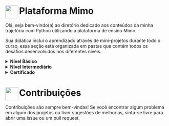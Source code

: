 # <img align="left" width=40 src="https://upload.wikimedia.org/wikipedia/commons/b/be/Mimo_Logo.png"> Plataforma Mimo

Olá, seja bem-vindo(a) ao diretório dedicado aos conteúdos da minha trajetória com Python utilizando a plataforma de ensino Mimo.

Sua didática inclui o aprendizado através de mini-projetos durante todo o curso, essa seção está organizada em pastas que contém todos os desafios desenvolvidos nos diferentes níveis.


<details>
  <summary><b>Nível Básico</b></summary>
  <br>Aqui você encontrará os projetos de nível básico desenvolvidos com a linguagem de programação Python. Para visualizar os notebooks, basta clicar no título que faz referência ao assunto estudado e acompanhar o código:<br><br>
  
  * [Declarando variáveis](https://github.com/lucasferreira-lf00/Python/blob/main/mimo/01_pythonBasico/01_declarandoVariaveis.ipynb): aprendi como declarar variáveis e usá-las para armazenar diferentes dados. Os projetos incluem um **conversor de quilômetro**, um **interruptor de luz inteligente** e um **rastreador de vendas**;
  * [Comparações](https://github.com/lucasferreira-lf00/Python/blob/main/mimo/01_pythonBasico/02_comparacoes.ipynb): utilizando operadores de comparação para analisar diferentes tipos de dados. Os projetos incluem um **medidor de frequência cardíaca**, **insights de dados de pesquisa** e **comparação de entradas**;
  * [Condicionais](https://github.com/lucasferreira-lf00/Python/blob/main/mimo/01_pythonBasico/03_declaracoesCondicionais.ipynb): usando condicionais para criar lógicas de decisão no meu código. Desenvolvi os projetos de **banco de dados de usuários**, **identificando valores discrepantes** e **calculador de tarifas de corrida**;
  * [Loops](https://github.com/lucasferreira-lf00/Python/blob/main/mimo/01_pythonBasico/04_loop.ipynb): aprendendo a usar loops para controlar a execução de fluxos de trabalho várias vezes. Desenvolvi os projetos de **gerador de cupons**, **calculadora de custos de envio** e **calculadora de juros compostos**;
  * [Listas](https://github.com/lucasferreira-lf00/Python/blob/main/mimo/01_pythonBasico/05_listas.ipynb): declarando e manipulando listas para desenvolvimento dos projetos de **monitor de valores de ações**, **maior pontuação** e **monitor umidade**;
  * [Manipulação de strings](https://github.com/lucasferreira-lf00/Python/blob/main/mimo/01_pythonBasico/06_manipulacaoStrings.ipynb): manipulando strings para desenvolvimento dos projetos de **calculadora de gorjetas**, **dados de jogo** e **transformador de DNA em RNA**.

</details>

<details>
  <summary><b>Nível Intermediário</b></summary>
  <br>Aqui você encontrará os projetos de nível intermediário desenvolvidos com a linguagem de programação Python. Para visualizar os notebooks, basta clicar no título que faz referência ao assunto estudado e acompanhar o código:<br>

  * [Funções](https://github.com/lucasferreira-lf00/Python/blob/main/mimo/02_pythonIntermediario/01_funcoes.ipynb): declarando funções para criar os projetos de **calculadora simples**, **verificador de amigos comuns** e um **codificador morse**;
  * [Manipulando listas](https://github.com/lucasferreira-lf00/Python/blob/main/mimo/02_pythonIntermediario/02_manipulacaoListas.ipynb): controlando fluxos e manipulando listas para elaborar um **marcador de teste em tempo real**, **priorizador de tarefas** e um **sistema para monitorar frequência cardíaca**;
  * [Classes](https://github.com/lucasferreira-lf00/Python/blob/main/mimo/02_pythonIntermediario/03_classes.ipynb): criando objetos com atributos e métodos utilizando classes para construir descrições de **dados de um livro**, **lista de filme** e um **criador de personagens**;
  * [Programação Orientada a Objeto](https://github.com/lucasferreira-lf00/Python/blob/main/mimo/02_pythonIntermediario/04_POO.ipynb): projetos desenvolvidos utilizando os conceitos de Programação Orientada a Objetos (POO): **máquina de venda virtual**, **calculadora de perímetro** e um **banco de dados de funcionários**;
  * [Erros e exceções](https://github.com/lucasferreira-lf00/Python/blob/main/mimo/02_pythonIntermediario/05_erros.ipynb): trabalhando com códigos que contêm erros, os quais devem ser identificados e corrigidos: **calculadora de calorias**.

</details>

<details>
    <summary><b>Certificado</b></summary>
    <img align="center" src="https://i.postimg.cc/nLjpkjhN/certificado-Python.jpg">
</details>

# <img align="left" width=40 src="https://i.postimg.cc/9XGKGFSN/contribution-icon-17-removebg-preview.png"> Contribuições

Contribuições são sempre bem-vindas! Se você encontrar algum problema em algum dos projetos ou tiver sugestões de melhorias, sinta-se livre para abrir uma issue ou um pull request.
